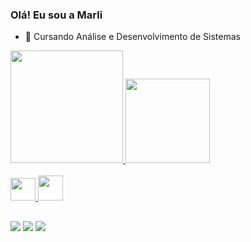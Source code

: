 ### Olá! Eu sou a Marli

- 🌱 Cursando Análise e Desenvolvimento de Sistemas

<div>
<a href="https://github.com/mmatiaslima">
<img height="180em" src="https://github-readme-stats.vercel.app/api?username=mmatiaslima&show_icons=true&theme=dracula&include_all_commits=true&count_private=true"/>
<img height="135em" src="https://github-readme-stats.vercel.app/api/top-langs/?username=mmatiaslima&layout=compact&langs_count=16&theme=dracula"/>
</div>

<div style="display: inline_block"><br>
<img height="36" width="40" src="https://cdn.jsdelivr.net/gh/devicons/devicon/icons/python/python-original.svg" />
<img height="40" width="40" src="https://cdn.jsdelivr.net/gh/devicons/devicon/icons/java/java-original.svg" />
 </div>
 
 ##
 <div>
 <a href="https://instagram.com/mmatiaslima_" target="_blank"><img src="https://img.shields.io/badge/-Instagram-%23E4405F?style=for-the-badge&logo=instagram&logoColor=white" target="_blank"></a>
 <a href="https://www.linkedin.com/in/
marli-matias-lima-839aa1222" target="_blank"><img src="https://img.shields.io/badge/-LinkedIn-%230077B5?style=for-the-badge&logo=linkedin&logoColor=white" target="_blank"></a>
<a href = "mailto:mmatiaslima1093@gmail.com"><img src=https://img.shields.io/badge/Gmail-D14836?style=for-the-badge&logo=gmail&logoColor=white></a> 	
  
 </div>
